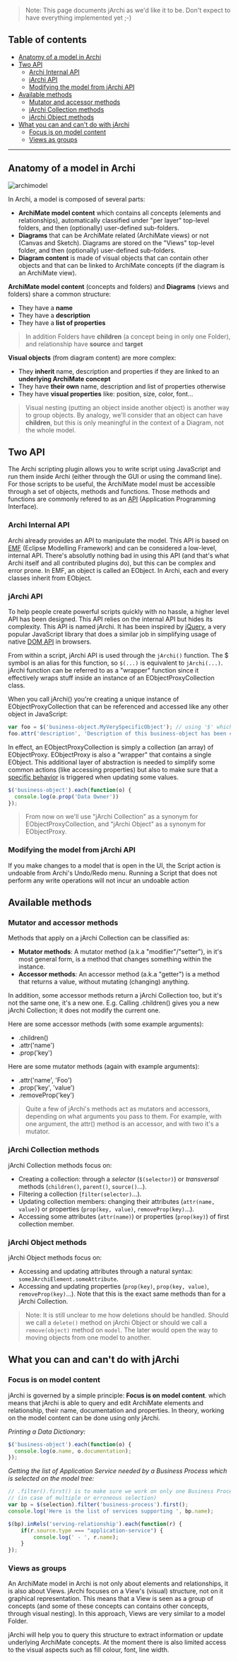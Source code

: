 >Note: This page documents jArchi as we'd like it to be. Don't expect to have everything implemented yet ;-)

## Table of contents
* [Anatomy of a model in Archi](#anatomy-of-a-model-in-archi)
* [Two API](#two-api)
  * [Archi Internal API](#archi-internal-api)
  * [jArchi API](#jarchi-api)
  * [Modifying the model from jArchi API](#modifying-the-model-from-jarchi-api)
* [Available methods](#available-methods)
  * [Mutator and accessor methods](#mutator-and-accessor-methods)
  * [jArchi Collection methods](#jarchi-collection-methods)
  * [jArchi Object methods](#jarchi-object-methods)
* [What you can and can't do with jArchi](#what-you-can-and-cant-do-with-jarchi)
  * [Focus is on model content](#focus-is-on-model-content)
  * [Views as groups](#views-as-groups)

---
## Anatomy of a model in Archi
![archimodel](https://user-images.githubusercontent.com/5757396/40182518-e57ba268-59eb-11e8-9029-b6b43e9136e2.png)

In Archi, a model is composed of several parts:
* **ArchiMate model content** which contains all concepts (elements and relationships), automatically classified under "per layer" top-level folders, and then (optionally) user-defined sub-folders.
* **Diagrams** that can be ArchiMate related (ArchiMate views) or not (Canvas and Sketch). Diagrams are stored on the "Views" top-level folder, and then (optionally) user-defined sub-folders.
* **Diagram content** is made of visual objects that can contain other objects and that can be linked to ArchiMate concepts (if the diagram is an ArchiMate view).

**ArchiMate model content** (concepts and folders) and **Diagrams** (views and folders) share a common structure:
* They have a **name**
* They have a **description**
* They have a **list of properties**

>In addition Folders have **children** (a concept being in only one Folder), and relationship have **source** and **target**

**Visual objects** (from diagram content) are more complex:
* They **inherit** name, description and properties if they are linked to an **underlying ArchiMate concept**
* They have **their own** name, description and list of properties otherwise
* They have **visual properties** like: position, size, color, font...

>Visual nesting (putting an object inside another object) is another way to group objects. By analogy, we'll consider that an object can have **children**, but this is only meaningful in the context of a Diagram, not the whole model.


## Two API
The Archi scripting plugin allows you to write script using JavaScript and run them inside Archi (either through the GUI or using the command line). For those scripts to be useful, the ArchiMate model must be accessible through a set of objects, methods and functions. Those methods and functions are commonly refered to as an [API](https://en.wikipedia.org/wiki/Application_programming_interface) (Application Programming Interface).

### Archi Internal API
Archi already provides an API to manipulate the model. This API is based on [EMF](https://en.wikipedia.org/wiki/Eclipse_Modeling_Framework) (Eclipse Modelling Framework) and can be considered a low-level, internal API. There's absolutly nothing bad in using this API (and that's what Archi itself and all contributed plugins do), but this can be complex and error prone. In EMF, an object is called an EObject. In Archi, each and every classes inherit from EObject.

### jArchi API
To help people create powerful scripts quickly with no hassle, a higher level API has been designed. This API relies on the internal API but hides its complexity. This API is named jArchi. It has been inspired by [jQuery](http://jquery.com/), a very popular JavaScript library that does a similar job in simplifying usage of native [DOM API](https://en.wikipedia.org/wiki/Document_Object_Model) in browsers.

From within a script, jArchi API is used through the `jArchi()` function. The $ symbol is an alias for this function, so `$(...)` is equivalent to `jArchi(...)`. jArchi function can be referred to as a "wrapper" function since it effectively wraps stuff inside an instance of an EObjectProxyCollection class.

When you call jArchi() you're creating a unique instance of EObjectProxyCollection that can be referenced and accessed like any other object in JavaScript:
````js
var foo = $('business-object.MyVerySpecificObject'); // using '$' which is an alias for 'jArchi()'
foo.attr('description', 'Description of this business-object has been changed through a script.');
````

In effect, an EObjectProxyCollection is simply a collection (an array) of EObjectProxy. EObjectProxy is also a "wrapper" that contains a single EObject. This additional layer of abstraction is needed to simplify some common actions (like accessing properties) but also to make sure that a [specific behavior](#changing-model-from-jarchi-api) is triggered when updating some values.
````js
$('business-object').each(function(o) {
  console.log(o.prop('Data Owner'))
});
````

>From now on we'll use "jArchi Collection" as a synonym for EObjectProxyCollection, and "jArchi Object" as a synonym for EObjectProxy.


### Modifying the model from jArchi API
If you make changes to a model that is open in the UI, the Script action is undoable from Archi's Undo/Redo menu. Running a Script that does not perform any write operations will not incur an undoable action


## Available methods
### Mutator and accessor methods
Methods that apply on a jArchi Collection can be classified as:
* **Mutator methods**: A mutator method (a.k.a "modifier"/"setter"), in it's most general form, is a method that changes something within the instance.
* **Accessor methods**: An accessor method (a.k.a "getter") is a method that returns a value, without mutating (changing) anything.

In addition, some accessor methods return a jArchi Collection too, but it's not the same one, it's a new one. E.g. Calling .children() gives you a new jArchi Collection; it does not modify the current one.

Here are some accessor methods (with some example arguments):
* .children()
* .attr('name')
* .prop('key')

Here are some mutator methods (again with example arguments):
* .attr('name', 'Foo')
* .prop('key', 'value')
* .removeProp('key')

>Quite a few of jArchi's methods act as mutators and accessors, depending on what arguments you pass to them. For example, with one argument, the attr() method is an accessor, and with two it's a mutator.

### jArchi Collection methods
jArchi Collection methods focus on:
* Creating a collection: through a _selector_ (`$(selector)`) or _transversal_ methods (`children()`, `parent()`, `source()`...).
* Filtering a collection (`filter(selector)`...).
* Updating collection members: changing their attributes (`attr(name, value)`) or properties (`prop(key, value)`, `removeProp(key)`...).
* Accessing some attributes (`attr(name)`) or properties (`prop(key)`) of first collection member.

### jArchi Object methods
jArchi Object methods focus on:
* Accessing and updating attributes through a natural syntax: `someJArchiElement.someAttribute`.
* Accessing and updating properties (`prop(key)`, `prop(key, value)`, `removeProp(key)`...). Note that this is the exact same methods than for a jArchi Collection.

>Note: It is still unclear to me how deletions should be handled. Should we call a `delete()` method on jArchi Object or should we call a `remove(object)` method on `model`. The later would open the way to moving objects from one model to another.

## What you can and can't do with jArchi
### Focus is on model content
jArchi is governed by a simple principle: **Focus is on model content**. which means that jArchi is able to query and edit ArchiMate elements and relationship, their name, documentation and properties. In theory, working on the model content can be done using only jArchi.

_Printing a Data Dictionary:_
````js
$('business-object').each(function(o) {
  console.log(o.name, o.documentation);
});
````

_Getting the list of Application Service needed by a Business Process which is selected on the model tree:_
````js
// .filter().first() is to make sure we work on only one Business Process
// (in case of multiple or erroneous selection)
var bp = $(selection).filter('business-process').first(); 
console.log('Here is the list of services supporting ', bp.name);

$(bp).inRels('serving-relationship').each(function(r) {
    if(r.source.type === "application-service") {
        console.log(' - ', r.name);
    }
});
````

### Views as groups
An ArchiMate model in Archi is not only about elements and relationships, it is also about Views. jArchi focuses on a View's (visual) structure, not on it graphical representation. This means that a View is seen as a group of concepts (and some of these concepts can contains other concepts, through visual nesting). In this approach, Views are very similar to a model Folder.

jArchi will help you to query this structure to extract information or update underlying ArchiMate concepts. At the moment there is also limited access to the visual aspects such as fill colour, font, line width.